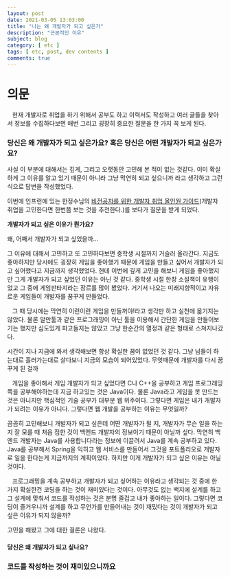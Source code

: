 ```yaml
---
layout: post
date: 2021-03-05 13:03:00
title: "나는 왜 개발자가 되고 싶은가"
description: "근본적인 이유"
subject: blog
category: [ etc ]
tags: [ etc, post, dev contents ]
comments: true
---
```


# 의문

&nbsp;&nbsp;&nbsp;현재 개발자로 취업을 하기 위해서 공부도 하고 이력서도 작성하고 여러 글들을 찾아서 정보를 수집하다보면 매번 그리고 굉장히 중요한 질문을 한 가지 꼭 보게 된다.

### 당신은 왜 개발자가 되고 싶은가요? 혹은 당신은 어떤 개발자가 되고 싶은가요?

사실 이 부분에 대해서는 깊게, 그리고 오랫동안 고민해 본 적이 없는 것같다. 이미 확실하게 그 이유를 알고 있기 때문이 아니라 그냥 막연히 되고 싶으니까 라고 생각하고 그런 식으로 답변을 작성했었다.

이번에 인프런에 있는 한정수님의 [비전공자를 위한 개발자 취업 올인원 가이드](https://www.inflearn.com/course/개발자-취업-통합편/dashboard)(개발자 취업을 고민한다면 한번쯤 보는 것을 추천한다.)를 보다가 질문을 받게 되었다.

<b>개발자가 되고 싶은 이유가 뭔가요?</b>

왜, 어째서 개발자가 되고 싶었을까...

그 이유에 대해서 고민하고 또 고민하다보면 중학생 시절까지 거슬러 올라간다. 지금도 좋아하지만 당시에도 굉장히 게임을 좋아했기 때문에 게임을 만들고 싶어서 개발자가 되고 싶어했다고 지금까지 생각했었다. 헌데 이번에 깊게 고민을 해보니 게임을 좋아했지만 그게 개발자가 되고 싶었던 이유는 아닌 것 같다. 중학생 시절 한창 소설책이 유행이었고 그 중에 게임판타지라는 장르를 많이 봤었다. 거기서 나오는 미래지향적이고 자유로운 게임들이 개발자를 꿈꾸게 만들었다.

&nbsp;&nbsp;&nbsp;그 때 당시에는 막연히 이런이런 게임을 만들꺼야!라고 생각만 하고 실천에 옮기지는 않았다. 물론 알만툴과 같은 프로그래밍이 아닌 툴을 이용해서 간단한 게임을 만들어보기는 했지만 심도있게 파고들지는 않았고 그냥 한순간의 열정과 같은 형태로 스쳐지나갔다.

시간이 지나 지금에 와서 생각해보면 항상 확실한 꿈이 없었던 것 같다. 그냥 남들이 하는대로 흘러가는대로 살다보니 지금의 모습이 되어있었다. 무엇때문에 개발자를 다시 꿈꾸게 된 걸까

&nbsp;&nbsp;&nbsp;게임을 좋아해서 게임 개발자가 되고 싶었다면 C나 C++을 공부하고 게임 프로그래밍 쪽을 공부해야하는데 지금 하고있는 것은 Java이다. 물론 Java라고 게임을 못 만드는 것은 아니지만 핵심적인 기술 공부가 대부분 웹 위주이다. 그렇다면 게임은 내가 개발자가 되려는 이유가 아니다. 그렇다면 웹 개발을 공부하는 이유는 무엇일까?

곰곰히 고민해보니 개발자가 되고 싶은데 어떤 개발자가 될 지, 개발자가 무슨 일을 하는지 잘 모를 때 처음 접한 것이 백엔드 개발자의 정보이기 때문이 아닐까 싶다. 막연히 백엔드 개발자는 Java를 사용합니다라는 정보에 이끌려서 Java를 계속 공부하고 있다. Java를 공부해서 Spring을 익히고 웹 서비스를 만들어서 그것을 포트폴리오로 개발자로 일을 한다는게 지금까지의 계획이었다. 하지만 이게 개발자가 되고 싶은 이유는 아닐 것이다.

&nbsp;&nbsp;&nbsp;프로그래밍을 계속 공부하고 개발자가 되고 싶어하는 이유라고 생각되는 것 중에 한 가지 확실한건 코딩을 하는 것이 재미있다는 것이다. 아무것도 없는 백지에 설계를 하고 그 설계에 맞춰서 코드를 작성하는 것은 분명 즐겁고 내가 좋아하는 일이다. 그렇다면 코딩이 즐거우니까 설계를 하고 무언가를 만들어내는 것이 재밌다는 것이 개발자가 되고 싶은 이유가 되지 않을까?

고민을 해봤고 그에 대한 결론은 나왔다.

#### 당신은 왜 개발자가 되고 싶나요?

### 코드를 작성하는 것이 재미있으니까요

